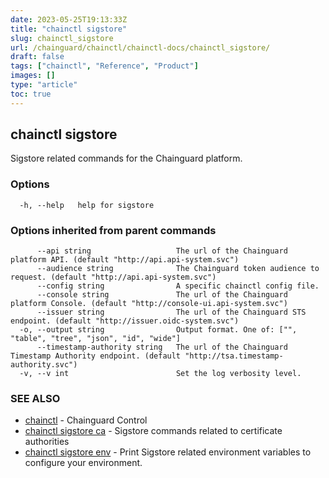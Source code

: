 ```yaml
---
date: 2023-05-25T19:13:33Z
title: "chainctl sigstore"
slug: chainctl_sigstore
url: /chainguard/chainctl/chainctl-docs/chainctl_sigstore/
draft: false
tags: ["chainctl", "Reference", "Product"]
images: []
type: "article"
toc: true
---
```

## chainctl sigstore

Sigstore related commands for the Chainguard platform.

### Options

```
  -h, --help   help for sigstore
```

### Options inherited from parent commands

```
      --api string                   The url of the Chainguard platform API. (default "http://api.api-system.svc")
      --audience string              The Chainguard token audience to request. (default "http://api.api-system.svc")
      --config string                A specific chainctl config file.
      --console string               The url of the Chainguard platform Console. (default "http://console-ui.api-system.svc")
      --issuer string                The url of the Chainguard STS endpoint. (default "http://issuer.oidc-system.svc")
  -o, --output string                Output format. One of: ["", "table", "tree", "json", "id", "wide"]
      --timestamp-authority string   The url of the Chainguard Timestamp Authority endpoint. (default "http://tsa.timestamp-authority.svc")
  -v, --v int                        Set the log verbosity level.
```

### SEE ALSO

* [chainctl](/chainguard/chainctl/chainctl-docs/chainctl/)	 - Chainguard Control
* [chainctl sigstore ca](/chainguard/chainctl/chainctl-docs/chainctl_sigstore_ca/)	 - Sigstore commands related to certificate authorities
* [chainctl sigstore env](/chainguard/chainctl/chainctl-docs/chainctl_sigstore_env/)	 - Print Sigstore related environment variables to configure your environment.

